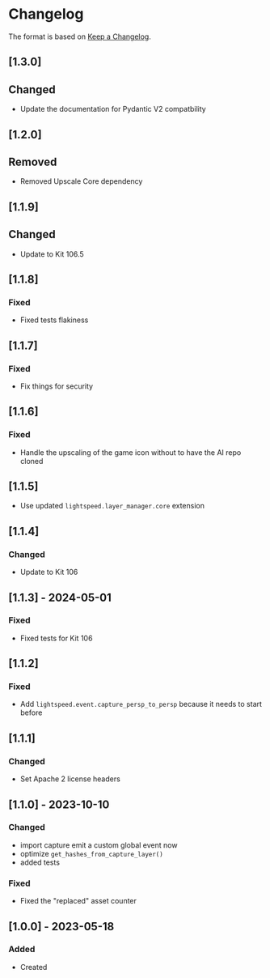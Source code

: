 # Changelog
The format is based on [Keep a Changelog](https://keepachangelog.com/en/1.0.0/).

## [1.3.0]
## Changed
- Update the documentation for Pydantic V2 compatbility

## [1.2.0]
## Removed
- Removed Upscale Core dependency

## [1.1.9]
## Changed
- Update to Kit 106.5

## [1.1.8]
### Fixed
- Fixed tests flakiness

## [1.1.7]
### Fixed
- Fix things for security

## [1.1.6]
### Fixed
- Handle the upscaling of the game icon without to have the AI repo cloned

## [1.1.5]
- Use updated `lightspeed.layer_manager.core` extension

## [1.1.4]
### Changed
- Update to Kit 106

## [1.1.3] - 2024-05-01
### Fixed
- Fixed tests for Kit 106

## [1.1.2]
### Fixed
- Add `lightspeed.event.capture_persp_to_persp` because it needs to start before

## [1.1.1]
### Changed
- Set Apache 2 license headers

## [1.1.0] - 2023-10-10
### Changed
- import capture emit a custom global event now
- optimize `get_hashes_from_capture_layer()`
- added tests

### Fixed
- Fixed the "replaced" asset counter

## [1.0.0] - 2023-05-18
### Added
- Created

